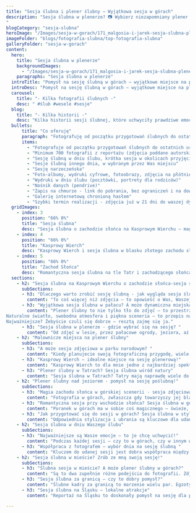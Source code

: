 ```yaml
---
title: "Sesja ślubna i plener ślubny – Wyjątkowa sesja w górach"
description: "Sesja ślubna w plenerze? 📷 Wybierz niezapomniany plener ślubny w górach 🏔️. Fotografia plenerowa 🌿, która odda magię Waszego dnia ✨.
"
blogCategory: "sesja-slubna"
heroImage: "/Images/sesja-w-gorach/171_malgosia-i-jarek-sesja-slubna-plener-gora-zborow-jarek-olszewski-fotograf.JPG"
imageFolder: "blogs/fotografia-slubna/top-fotografia-slubna"
galleryFolder: "sesja-w-gorach"
content:
  hero:
    title: "Sesja ślubna w plenerze"
    backgroundImages:
      - "/Images/sesja-w-gorach/171_malgosia-i-jarek-sesja-slubna-plener-gora-zborow-jarek-olszewski-fotograf.JPG"
    paragraphs: "Sesja ślubna w plenerze"
  introTitle: "Pomysł na sesję ślubną w górach – wyjątkowe miejsce na plener ślubny na Kasprowym Wierchu"
  introDesc: "Pomysł na sesję ślubną w górach – wyjątkowe miejsce na plener ślubny na Kasprowym Wierchu"
  carousel:
    title: "- Kilka fotografii ślubnych -"
    desc: " #ślub #wesele #sesje"
  blog:
    title: "- Kilka historii -"
    desc: "Kilka historii sesji ślubnej, które uchwyciły prawdziwe emocje, miłość i wyjątkowe chwile par w pięknych, naturalnych sceneriach."
  bullets:
      title: "Co oferuję"
      paragraph: "Fotografuję od początku przygotowań ślubnych do ostatnich uroczystości weselnych."
      items:
        - "Fotografuje od początku przygotowań ślubnych do ostatnich uroczystości weselnych"
        - "Minimum 700 fotografii z reportażu (zdjęcia poddane autorskiej obróbce - naturalne i prawdziwe fotografie"
        - "Sesję ślubną w dniu ślubu, krótka sesja w okolicach przyjęcia weselnego (by nie tracić cennego czasu)"
        - "Sesje ślubną innego dnia, w wybranym przez Was miejscu"
        - "Sesję narzeczeńska"
        - "Foto-albumy, wydruki cyfrowe, fotoobrazy, zdjęcia na płótnie. portrety w ramkach (można dać odnośnik do oferty gdzie są zdjęcia fotoproduktów)"
        - "Wydruki w dniu ślubu (pocztówki, portrety dla rodziców)"
        - "Nośnik danych (pendrive)"
        - "Zapis na chmurze - link do pobrania, bez ograniczeń i na dowolne urządzenie"
        - "Galerię internetową chronioną hasłem"
        - "Szybki termin realizacji - zdjęcia już w 21 dni do waszej dyspozycji"
  gridImages:
    - index: 3
      position: "66% 0%"
      title: "Sesja ślubna"
      desc: "Sesja ślubna o zachodzie słońca na Kasprowym Wierchu – magia Tatr"
    - index: 4
      position: "66% 0%"
      title: "Kasprowy Wierch"
      desc: "Kasprowy Wierch i sesja ślubna w blasku złotego zachodu słońca"
    - index: 5
      position: "66% 0%"
      title: "Zachod Słońca"
      desc: "Romantyczna sesja ślubna na tle Tatr i zachodzącego słońca"
  sections:
    - h2: "Sesja ślubna na Kasprowym Wierchu o zachodzie słońca-sesja ślubna w plenerze"
      subSections:
      - h3: "Dlaczego warto zrobić sesję ślubną - jak wygląda sesja ślubna?"
        content: "To coś więcej niż zdjęcia – to opowieść o Was, Waszej miłości i emocjach. Sesja zdjęciowa może się odbyć w ważnym dla Was dniu, kilka dni później w plenerze, albo jeszcze wcześniej – jako sesja narzeczeńska. Dla mnie jako fotografa najważniejsze jest, żebyście czuli się swobodnie. Bo to właśnie wtedy powstają najpiękniejsze kadry – naturalne, pełne emocji i prawdziwe. Nie musicie specjalnie przygotowywać się do sesji – naprawdę! Najważniejsze, żebyście przyszli z pozytywnym nastawieniem i byli sobą. Nie chodzi o idealne pozowanie czy sztywne ujęcia. Chodzi o emocje, spojrzenia, gesty – o Was."
      - h3: "Wyjątkowa sesja ślubna w pałacu? A może dynamiczna miejska sesja ślubna? Pomogę w wyborze miejsca na sesję ślubną!"
        content: "Plener ślubny to nie tylko tło do zdjęć – to przestrzeń, w której możecie być sobą. Jako fotograf uwielbiam, gdy miejsce sesji odzwierciedla Waszą energię i styl. Góry, las, jezioro, a może ukryte uliczki miasta? Każde z tych miejsc potrafi opowiedzieć inną historię.
Naturalne światło, swobodna atmosfera i piękna sceneria – to przepis na zdjęcia, które są prawdziwe i ponadczasowe. Plener pozwala uchwycić emocje, spojrzenia, drobne gesty – wszystko to, co buduje Waszą opowieść. Dlatego właśnie warto postawić na plener. To nie tylko wyjątkowe kadry, ale też wspomnienie – moment tylko dla Was, z dala od ślubnego zgiełku. A jeśli wybierzecie Tatry – pomogę zadbać o każdy szczegół, by było pięknie i bez stresu.
Najważniejsze? Żebyście czuli się dobrze – resztą zajmę się ja."
      - h3: "Sesja ślubna w plenerze - gdzie wybrać się na sesję? "
        content: "Od zdjęć w lesie, przez pałacowe ogrody, jeziora, aż po dzikie plaże i majestatyczne góry. Coraz częściej to właśnie Nasze polskie góry przyciągają pary, które marzą o czymś wyjątkowym. Plener ślubny w górach, szczególnie sesja ślubna na Kasprowym Wierchu to coś wyjątkowego. Możliwości pleneru ślubnego są naprawdę ogromne – wszystko zależy od tego, co Wam w duszy gra. Przy wyborze miejsca zawsze warto wziąć pod uwagę porę roku, pogodę i ewentualne pozwolenia – szczególnie w parkach narodowych. Ale spokojnie, pomogę Wam to wszystko ogarnąć. Dobry plan to podstawa pięknych zdjęć – a ja jestem tu po to, żeby stworzyć dla Was kadry, do których będziecie wracać przez całe życie."
    - h2: "Malownicze miejsca na plener ślubny"
      subSections:
      - h3: "A może sesja zdjęciowa w parku narodowym? "
        content: "Kiedy planujecie swoją fotograficzną przygodę, wiele par szuka czegoś naprawdę wyjątkowego – miejsca, które podkreśli Waszą miłość w sposób niepowtarzalny. Parki narodowe to dla mnie jedno z najpiękniejszych miejsc do fotografowania – sesja ślubna w lesie, niesamowite widoki, dziewicza przyroda i atmosfera, która sama w sobie jest magiczna. Uwielbiam wykorzystywać to naturalne piękno, by tworzyć dla Was romantyczne kadry, które będą pamiątką na całe życie. Jeśli kochacie góry i świeże powietrze, uchwycenie Waszych emocji w parku narodowym to strzał w dziesiątkę. Oczywiście, trzeba pamiętać o formalnościach, jak pozwolenia czy zasady obowiązujące w parku, ale nie martwcie się – pomogę Wam się przez to przeprowadzić. Razem zadbamy o każdy szczegół, aby sesja była nie tylko piękna, ale też spokojna i bezproblemowa. Zdjęcia zrobione w takim miejscu będą nie tylko odbiciem Waszej miłości, ale też opowieścią o Was i cudownej naturze, która Was otacza."
      - h3: "Kasprowy Wierch – idealne miejsce na sesję plenerową!"
        content: "Kasprowy Wierch to dla mnie jedno z najbardziej spektakularnych miejsc na stworzenie idealnej pamiątki z tego dnia. Tam, na szczycie, rozpościerają się niesamowite widoki i rozległe panoramy, które potrafią zamienić Wasze zdjęcia w prawdziwe dzieła sztuki. Uwielbiam łapać tam magiczne momenty – czy to zachód, czy wschód słońca – które dodają zdjęciom wyjątkowego klimatu. Oczywiście, plener na Kasprowym to logistyczne wyzwanie, ale powiem szczerze – każdy wysiłek się opłaca. Wyobraźcie sobie Pannę Młodą w zwiewnej sukni i Pana Młodego w eleganckim garniturze na tle potężnych gór – to są właśnie kadry, które zapadają w pamięć na całe życie. Przygotowanie jest kluczowe – ciepłe ubrania, dobra organizacja i sprawdzenie pogody to must-have. Jako fotograf muszę znać górskie warunki i działać tak, by wszystko przebiegało bezpiecznie i sprawnie. Choć to miejsce wymaga trochę więcej pracy, efekt końcowy jest naprawdę wyjątkowy i zdecydowanie warto go wybrać, jeśli marzycie o niezapomnianych, górskich i intymnych przeżyciach."
      - h3: "Plener ślubny w Tatrach? Sesja ślubna wśród natury"
        content: "Sesja ślubna w Tatrach? Tatry mają naprawdę wiele do zaoferowania, jeśli chodzi o fotografie – i Kasprowy Wierch to tylko jedno z wyjątkowych miejsc. Miejsca takie jak Dolina Chochołowska, Morskie Oko, Rusinowa Polana czy Dolina Pięciu Stawów – każde z tych miejsc ma swój niepowtarzalny klimat i pozwala stworzyć zupełnie inne, ale równie piękne fotografie Jako artysta chętnie wykorzystuję naturalne elementy – skały, wodospady, strumienie czy lasy – bo one dodają zdjęciom niezwykłej atmosfery i romantyzmu. Przy wyborze miejsca zawsze zwracam uwagę na to, jak łatwo będzie tam dotrzeć, jakie są warunki i jaka jest trudność trasy, bo komfort i bezpieczeństwo pary młodej są dla mnie priorytetem. Reportaż w Tatrach to dla mnie gwarancja nie tylko pięknych zdjęć, ale też niezapomnianych wspomnień, które zostają na całe życie. Zawsze chętnie doradzę i pomogę zaplanować wszystko tak, aby ten dzień był dla Was wyjątkowy i bez stresu."
    - h2: "Plener ślubny nad jeziorem - pomysł na sesję poślubną!"
      subSections:
      - h3: "Magia zachodu słońca w górskiej scenerii - sesja zdjęciowa w Tatrach"
        content: "Fotografia w górach, zwłaszcza gdy towarzyszy jej blask zachodzącego słońca, to dla mnie prawdziwa kwintesencja romantyzmu. Wyobrażam sobie Was – blisko siebie, otulonych ciepłym światłem, na tle majestatycznych szczytów Tatr. Ta niezwykła sceneria sama tworzy atmosferę, która pozwala uchwycić najprawdziwsze emocje i szczęście. W takich momentach naturalne światło zachodu słońca nadaje zdjęciom wyjątkową magię i głębię, którą uwielbiam wykorzystywać w swojej pracy. Oczywiście, planując zdjęcia o tej porze, zawsze bierzemy pod uwagę zmienne warunki pogodowe i logistykę, by wszystko przebiegło bez problemów. Jeśli zależy Wam na intymnych, pełnych naturalnego piękna ujęciach, zachód słońca w górach to strzał w dziesiątkę – razem stworzymy kadry, do których będziecie wracać z uśmiechem przez całe życie."
      - h3: "Romantyczna sesja przy wschodzie słońca? Sesja ślubna w górach"
        content: "Poranek w górach ma w sobie coś magicznego – świeże, chłodne powietrze i budząca się do życia natura tworzą wyjątkową aurę. Wschód słońca rozświetla niebo pięknymi, miękkimi kolorami, które doskonale oddają klimat tego momentu. Bardzo lubię tę porę dnia, bo światło jest wtedy niezwykle delikatne i pełne ciepła. Wyobrażam sobie Was – szczęśliwych, pełnych emocji, a Pannę Młodą w zwiewnej sukni na tle majestatycznych tatrzańskich szczytów. Wiem, że wczesna pobudka może być wyzwaniem, ale to właśnie ta chwila daje nam zdjęcia, które zapadają w pamięć na całe życie. Jeśli chcecie mieć wyjątkowe, naturalne i pełne magii zdjęcia, sesja o poranku w Tatrach będzie świetnym wyborem. Zawsze dbam o to, by znaleźć idealne miejsce i wykorzystać wschodzące słońce tak, by Wasze zdjęcia były niepowtarzalne i pełne prawdziwych emocji."
      - h3: "Jak przygotować się do sesji w górach? Sesja ślubna w stylu górskim"
        content: "Odpowiednia stylizacja i ubrania są kluczowe dla udanej sesji plenerowej. Wybierając miejsce na sesję w górach, warto postawić na wygodę i funkcjonalność, ale nie rezygnować z elegancji i stylu. Panna młoda może wybrać zwiewną suknię, która będzie pięknie prezentować się na wietrze, a Pan młody może zdecydować się na elegancki garnitur lub casualowy strój. Ważne jest, aby ubrania pasowały do krajobrazu i charakteru miejsca sesji. Planując sesję w Tatrach, warto zabrać ze sobą ciepłe ubrania, takie jak swetry, kurtki i szale, ponieważ pogoda w górach może być zmienna. Dodatki, takie jak kwiaty, welony, kapelusze czy szale, mogą dodać sesji zdjęciowej charakteru i uroku. Jako Wasz fotograf doradzę w wyborze odpowiedniej stylizacji i pomogę w stworzeniu spójnego i harmonijnego wizerunku pary młodej, aby zdjęcia ślubne były wyjątkowe i niezapomniane. Wykonanie sesji w dobrze dobranej stylizacji jest gwarancją pięknych kadrów, które będą odzwierciedlać Wasze osobowości i charakter miejsca sesji."
    - h2: "Sesja ślubna w dniu Waszego ślubu"
      subSections:
      - h3: "Najważniejsze są Wasze emocje – to je chcę uchwycić!"
        content: "Podczas każdej sesji – czy to w górach, czy w innym wyjątkowym miejscu – najważniejsze dla mnie są Wasze emocje. Uśmiechy, spojrzenia, subtelne gesty… to właśnie one tworzą prawdziwą historię. Uwielbiam łapać te niepozorne momenty: Wasze czułe spojrzenia, spontaniczny śmiech, delikatny dotyk dłoni. Jeśli sesja odbywa się blisko dnia ślubu, często udaje się jeszcze raz przeżyć wspomnienie pierwszego tańca, zakładania obrączek czy drobnych wzruszeń. Dla mnie fotografia to nie tylko ładne kadry – to opowieść o Was. Dlatego, jako Wasz fotograf ślubny, zawsze zachęcam, żebyście przed sesją powiedzieli mi, które chwile są dla Was najważniejsze. Dzięki temu mogę lepiej je uchwycić i stworzyć dla Was pamiątkę, która będzie żyła razem z Wami przez całe życie."
      - h3: "Współpraca z fotografem – wybór dnia na sesję ślubną "
        content: "Kluczem do udanej sesji jest dobra współpraca między nami. Zawsze zależy mi, żebyśmy przed spotkaniem usiedli razem i porozmawiali – o Waszych oczekiwaniach, pomysłach, o tym, kim jesteście i jak wygląda Wasza historia miłości. To pomaga mi stworzyć zdjęcia, które naprawdę Was oddają. Podczas sesji najważniejsze, żebyście zaufali mi i dali się ponieść emocjom. Ja zadbam o to, żebyście czuli się swobodnie i naturalnie, a czasem zaproponuję coś nowego, by dodać zdjęciom magii i świeżości. Otwartość i chęć do małych eksperymentów naprawdę robi różnicę. Jeśli marzycie o sesji w górach, upewnijcie się, że fotograf ma doświadczenie w takich warunkach – to ważne, bo góry potrafią zaskoczyć. Zawsze chętnie doradzę najlepsze miejsca i pomogę zaplanować wszystko tak, by było komfortowo i bezpiecznie."
    - h2: "Sesja ślubna w mieście? Zrób ze mną swoją sesję!"
      subSections:
      - h3: "Ślubna sesja w mieście? A może plener ślubny w górach?"
        content: "Są to dwa zupełnie różne podejścia do fotografii. Zdjęcia w mieście oferują nowoczesną, dynamiczną scenerię, idealną dla par, które cenią sobie miejski styl życia. Architektura, neonowe światła, graffiti – to wszystko może stanowić ciekawe tło dla zdjęć. Z kolei plener to powrót do natury, romantyczny klimat i możliwość wykorzystania malowniczych krajobrazów. Wybór zależy od preferencji pary młodej i ich charakteru. Warto pamiętać, że zarówno sesja ślubna w mieście, jak i sesja ślubna w plenerze wymagają odpowiedniego przygotowania i umiejętności fotografa. Wykonanie sesji zależy od pomysłu na plener ślubny, doboru miejsca na sesję oraz przygotowaniu sprzętu przez fotografa."
      - h3: "Sesja ślubna za granicą – czy to dobry pomysł?"
        content: "Ślubne kadry za granicą to marzenie wielu par. Egzotyczne widoki, unikalna architektura i niezapomniane wrażenia – to wszystko może sprawić, że zdjęcia ślubne będą naprawdę wyjątkowe. Jednak reportaż za granicą wiąże się z dodatkowymi kosztami i wyzwaniami logistycznymi. Należy uwzględnić koszty podróży, zakwaterowania, transportu sprzętu fotograficznego, a także formalności związane z uzyskaniem pozwoleń na fotografowanie w danym miejscu. Przed podjęciem decyzji warto dokładnie przeanalizować budżet i sprawdzić, czy cena sesji ślubnej jest adekwatna do oferowanych możliwości. Alternatywą dla sesji ślubnej za granicą może być sesja ślubna w górach, nad morzem lub w lesie – Polska oferuje wiele malowniczych miejsce na sesje."
      - h3: "Sesja ślubna na Śląsku – lokalne atrakcje"
        content: "Reportaż na Śląsku to doskonały pomysł na sesję dla par, które cenią sobie industrialny klimat i unikalną architekturę. Śląsk oferuje wiele ciekawych miejsce na sesje ślubne – od zabytkowych kopalni i hut, po nowoczesne centra kulturalne i parki.  Sesja plenerowa na Śląsku to także okazja do poznania historii i kultury regionu. Planując sesję, warto wziąć pod uwagę warunki pogodowe i dostępność wybranych miejsc. Sesja zdjęciowa na Śląsku może być doskonałą alternatywą dla sesji ślubnej w górach lub nad morzem, oferując oryginalną i niezapomnianą scenerię. Na Śląsku można zrobić sesję ślubną z ciekawym wykorzystaniem architektury."

---
```

